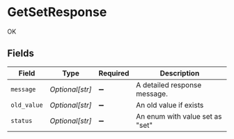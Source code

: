 # GetSetResponse

OK


## Fields

| Field                           | Type                            | Required                        | Description                     |
| ------------------------------- | ------------------------------- | ------------------------------- | ------------------------------- |
| `message`                       | *Optional[str]*                 | :heavy_minus_sign:              | A detailed response message.    |
| `old_value`                     | *Optional[str]*                 | :heavy_minus_sign:              | An old value if exists          |
| `status`                        | *Optional[str]*                 | :heavy_minus_sign:              | An enum with value set as "set" |